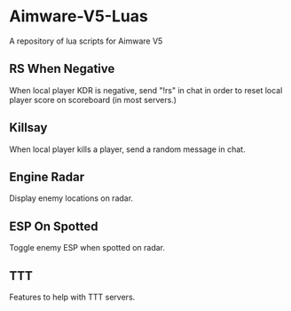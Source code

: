 # Aimware-V5-Luas
A repository of lua scripts for Aimware V5

## RS When Negative
When local player KDR is negative, send "!rs" in chat in order to reset local player score on scoreboard (in most servers.)

## Killsay
When local player kills a player, send a random message in chat.

## Engine Radar
Display enemy locations on radar.

## ESP On Spotted
Toggle enemy ESP when spotted on radar.

## TTT
Features to help with TTT servers.